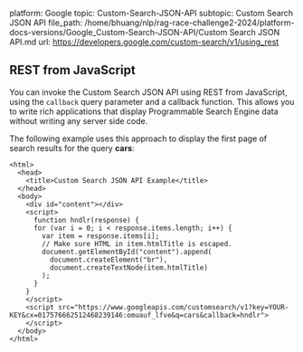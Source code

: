 platform: Google
topic: Custom-Search-JSON-API
subtopic: Custom Search JSON API
file_path: /home/bhuang/nlp/rag-race-challenge2-2024/platform-docs-versions/Google_Custom-Search-JSON-API/Custom Search JSON API.md
url: https://developers.google.com/custom-search/v1/using_rest


## REST from JavaScript

You can invoke the Custom Search JSON API using REST from JavaScript, using the `callback` query parameter and a callback function. This allows you to write rich applications that display Programmable Search Engine data without writing any server side code.

The following example uses this approach to display the first page of search results for the query **cars**:

    <html>
      <head>
        <title>Custom Search JSON API Example</title>
      </head>
      <body>
        <div id="content"></div>
        <script>
          function hndlr(response) {
          for (var i = 0; i < response.items.length; i++) {
            var item = response.items[i];
            // Make sure HTML in item.htmlTitle is escaped.
            document.getElementById("content").append(
              document.createElement("br"),
              document.createTextNode(item.htmlTitle)
            );
          }
        }
        </script>
        <script src="https://www.googleapis.com/customsearch/v1?key=YOUR-KEY&cx=017576662512468239146:omuauf_lfve&q=cars&callback=hndlr">
        </script>
      </body>
    </html>
